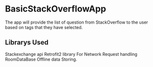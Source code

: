 # BasicStackOverflowApp
The app will provide the list of question from StackOverflow to the user based on tags that they have selected.
## Librarys Used
Stackexchange api 
Retrofit2 library For Network Request handling
RoomDataBase Offline data Storing. 
